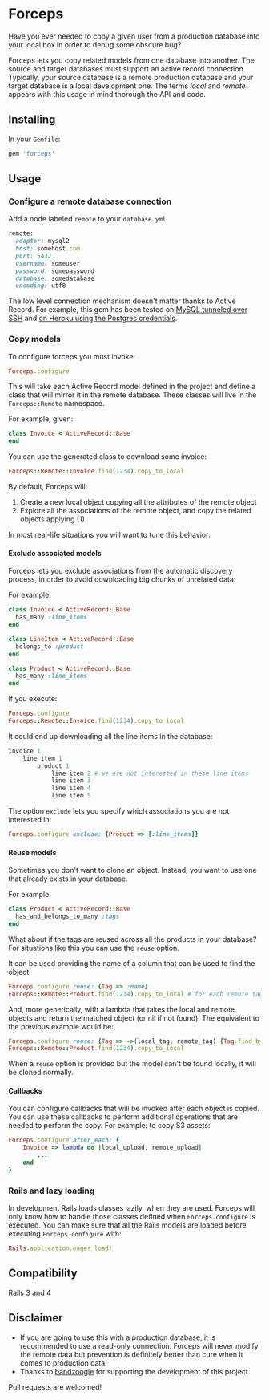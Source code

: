 # Forceps

Have you ever needed to copy a given user from a production database into your local box in order to debug some obscure bug? 

Forceps lets you copy related models from one database into another. The source and target databases must support an active record connection. Typically, your source database is a remote production database and your target database is a local development one. The terms _local_ and _remote_ appears with this usage in mind thorough the API and code.

## Installing

In your `Gemfile`:

```ruby
gem 'forceps'
```

## Usage

### Configure a remote database connection

Add a node labeled `remote` to your `database.yml`

```ruby
remote:
  adapter: mysql2
  host: somehost.com
  port: 5432
  username: someuser
  password: somepassword
  database: somedatabase
  encoding: utf8
```

The low level connection mechanism doesn't matter thanks to Active Record. For example, this gem has been tested on [MySQL tunneled over SSH](http://chxo.com/be2/20040511_5667.html) and [on Heroku using the Postgres credentials](https://devcenter.heroku.com/articles/heroku-postgresql#pg-credentials).

### Copy models

To configure forceps you must invoke:

```ruby
Forceps.configure
```

This will take each Active Record model defined in the project and define a class that will mirror it in the remote database. These classes will live in the `Forceps::Remote` namespace.

For example, given:

```ruby
class Invoice < ActiveRecord::Base
end
```

You can use the generated class to download some invoice:

```ruby
Forceps::Remote::Invoice.find(1234).copy_to_local
```

By default, Forceps will:

1. Create a new local object copying all the attributes of the remote object
2. Explore all the associations of the remote object, and copy the related objects applying (1)

In most real-life situations you will want to tune this behavior:

#### Exclude associated models

Forceps lets you exclude associations from the automatic discovery process, in order to avoid downloading big chunks of unrelated data:

For example:

```Ruby
class Invoice < ActiveRecord::Base
  has_many :line_items
end

class LineItem < ActiveRecord::Base
  belongs_to :product
end

class Product < ActiveRecord::Base
  has_many :line_items
end
```

If you execute:

```ruby
Forceps.configure
Forceps::Remote::Invoice.find(1234).copy_to_local
```

It could end up downloading all the line items in the database:

```ruby
invoice 1
	line item 1
		product 1
			line item 2 # we are not interested in these line items
			line item 3
			line item 4
			line item 5
```
The option `exclude` lets you specify which associations you are not interested in:

```ruby
Forceps.configure exclude: {Product => [:line_items]}
```

#### Reuse models

Sometimes you don't want to clone an object. Instead, you want to use one that already exists in your database.

For example:

```ruby
class Product < ActiveRecord::Base
  has_and_belongs_to_many :tags
end
```

What about if the tags are reused across all the products in your database? For situations like this you can use the `reuse` option.

It can be used providing the name of a column that can be used to find the object:

```ruby
Forceps.configure reuse: {Tag => :name}
Forceps::Remote::Product.find(1234).copy_to_local # for each remote tag, it will try to find a tag with the same name
```

And, more generically, with a lambda that takes the local and remote objects and return the matched object (or nil if not found). The equivalent to the previous example would be:

```ruby
Forceps.configure reuse: {Tag => ->(local_tag, remote_tag) {Tag.find_by_name remote_tag.name}}
Forceps::Remote::Product.find(1234).copy_to_local 
```

When a `reuse` option is provided but the model can't be found locally, it will be cloned normally.

#### Callbacks

You can configure callbacks that will be invoked after each object is copied. You can use these callbacks to perform additional operations that are needed to perform the copy. For example: to copy S3 assets:

```ruby
Forceps.configure after_each: {
	Invoice => lambda do |local_upload, remote_upload|
		...
	end
}
```

### Rails and lazy loading

In development Rails loads classes lazily, when they are used. Forceps will only know how to handle those classes defined when `Forceps.configure` is executed. You can make sure that all the Rails models are loaded before executing `Forceps.configure` with:

```ruby
Rails.application.eager_load! 
```

## Compatibility

Rails 3 and 4

## Disclaimer

- If you are going to use this with a production database, it is recommended to use a read-only connection. Forceps will never modify the remote data but prevention is definitely better than cure when it comes to production data.
- Thanks to [bandzoogle](http://bandzoogle.com) for supporting the development of this project.

Pull requests are welcomed!


